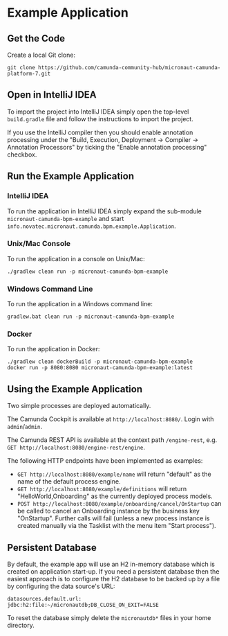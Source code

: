 # Example Application
## Get the Code

Create a local Git clone:

`git clone https://github.com/camunda-community-hub/micronaut-camunda-platform-7.git`

## Open in IntelliJ IDEA

To import the project into IntelliJ IDEA simply open the top-level `build.gradle` file and follow the instructions to import the project.

If you use the IntelliJ compiler then you should enable annotation processing under the "Build, Execution, Deployment → Compiler → Annotation Processors" by ticking the "Enable annotation processing" checkbox.

## Run the Example Application

### IntelliJ IDEA
To run the application in IntelliJ IDEA simply expand the sub-module `micronaut-camunda-bpm-example` and start `info.novatec.micronaut.camunda.bpm.example.Application`.

### Unix/Mac Console
To run the application in a console on Unix/Mac:
```
./gradlew clean run -p micronaut-camunda-bpm-example
```

### Windows Command Line
To run the application in a Windows command line:
```
gradlew.bat clean run -p micronaut-camunda-bpm-example
```

### Docker
To run the application in Docker:
```
./gradlew clean dockerBuild -p micronaut-camunda-bpm-example
docker run -p 8080:8080 micronaut-camunda-bpm-example:latest
```

## Using the Example Application

Two simple processes are deployed automatically.

The Camunda Cockpit is available at `http://localhost:8080/`. Login with `admin`/`admin`.

The Camunda REST API is available at the context path `/engine-rest`, e.g. `GET http://localhost:8080/engine-rest/engine`.

The following HTTP endpoints have been implemented as examples:
* `GET http://localhost:8080/example/name` will return "default" as the name of the default process engine.
* `GET http://localhost:8080/example/definitions` will return "HelloWorld,Onboarding" as the currently deployed process models.
* `POST http://localhost:8080/example/onboarding/cancel/OnStartup` can be called to cancel an Onboarding instance by the business key "OnStartup". Further calls will fail (unless a new process instance is created manually via the Tasklist with the menu item "Start process").

## Persistent Database

By default, the example app will use an H2 in-memory database which is created on application start-up. If you need a
persistent database then the easiest approach is to configure the H2 database to be backed up by a file by configuring
the data source's URL:

`datasources.default.url: jdbc:h2:file:~/micronautdb;DB_CLOSE_ON_EXIT=FALSE`

To reset the database simply delete the `micronautdb*` files in your home directory.
